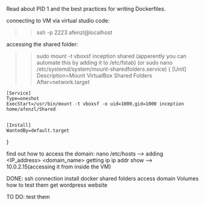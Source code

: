 Read about PID 1 and the best practices for writing Dockerfiles.

connecting to VM via virtual studio code:
>> ssh -p 2223 afenzl@localhost

accessing the shared folder:
>>sudo mount -t vboxsf inception shared
(apperently you can automate this by adding it to /etc/fstab)
(or sudo nano /etc/systemd/system/mount-sharedfolders.service)
{
	[Unit]
	Description=Mount VirtualBox Shared Folders
	After=network.target

	[Service]
	Type=oneshot
	ExecStart=/usr/bin/mount -t vboxsf -o uid=1000,gid=1000 inception home/afenzl/Shared


	[Install]
	WantedBy=default.target
}

find out how to access the domain:
nano /etc/hosts --> adding <IP_address>    <domain_name>
getting ip ip addr show --> 10.0.2.15(accessing it from inside the VM)

DONE:
ssh connection
install docker
shared folders
access domain
Volumes
how to test them
get wordpress website

TO DO:
test them